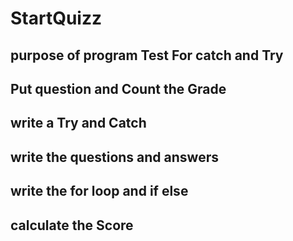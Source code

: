 # StartQuizz
## purpose of program Test For catch and Try 
## Put question and Count the Grade
## write a Try and Catch 
## write the questions and answers
## write the for loop and if else
## calculate the Score